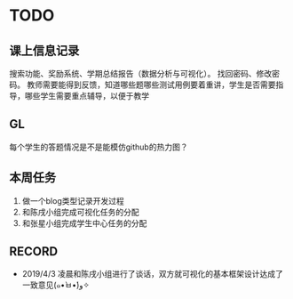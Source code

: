 # TODO

## 课上信息记录
搜索功能、奖励系统、学期总结报告（数据分析与可视化）。
找回密码、修改密码。
教师需要能得到反馈，知道哪些题哪些测试用例要着重讲，学生是否需要指导，哪些学生需要重点辅导，以便于教学

## GL
每个学生的答题情况是不是能模仿github的热力图？

## 本周任务
1. 做一个blog类型记录开发过程
2. 和陈戌小组完成可视化任务的分配
3. 和张星小组完成学生中心任务的分配

## RECORD
- 2019/4/3 凌晨和陈戌小组进行了谈话，双方就可视化的基本框架设计达成了一致意见(๑•̀ㅂ•́)و✧